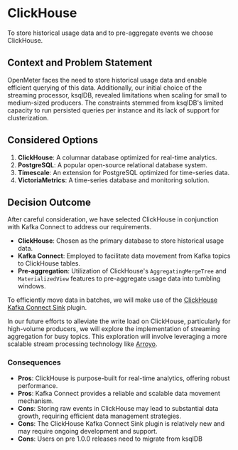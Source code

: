 # ClickHouse

To store historical usage data and to pre-aggregate events we choose ClickHouse.

## Context and Problem Statement

OpenMeter faces the need to store historical usage data and enable efficient querying of this data.
Additionally, our initial choice of the streaming processor, ksqlDB, revealed limitations when scaling for small to medium-sized producers.
The constraints stemmed from ksqlDB's limited capacity to run persisted queries per instance and its lack of support for clusterization.

## Considered Options

1. **ClickHouse**: A columnar database optimized for real-time analytics.
2. **PostgreSQL**: A popular open-source relational database system.
3. **Timescale**: An extension for PostgreSQL optimized for time-series data.
4. **VictoriaMetrics**: A time-series database and monitoring solution.

## Decision Outcome

After careful consideration, we have selected ClickHouse in conjunction with Kafka Connect to address our requirements.

- **ClickHouse**: Chosen as the primary database to store historical usage data.
- **Kafka Connect**: Employed to facilitate data movement from Kafka topics to ClickHouse tables.
- **Pre-aggregation**: Utilization of ClickHouse's `AggregatingMergeTree` and `MaterializedView` features to pre-aggregate usage data into tumbling windows.

To efficiently move data in batches, we will make use of the [ClickHouse Kafka Connect Sink](https://github.com/openmeterio/clickhouse-kafka-connect) plugin.

In our future efforts to alleviate the write load on ClickHouse, particularly for high-volume producers,
we will explore the implementation of streaming aggregation for busy topics.
This exploration will involve leveraging a more scalable stream processing technology like [Arroyo](https://www.arroyo.dev).

### Consequences

- **Pros**: ClickHouse is purpose-built for real-time analytics, offering robust performance.
- **Pros**: Kafka Connect provides a reliable and scalable data movement mechanism.
- **Cons**: Storing raw events in ClickHouse may lead to substantial data growth, requiring efficient data management strategies.
- **Cons**: The ClickHouse Kafka Connect Sink plugin is relatively new and may require ongoing development and support.
- **Cons**: Users on pre 1.0.0 releases need to migrate from ksqlDB
